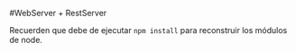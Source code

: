 #WebServer + RestServer

Recuerden que debe de ejecutar ```npm install``` para reconstruir los módulos de node.